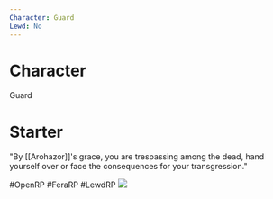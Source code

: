 ```yaml
---
Character: Guard
Lewd: No
---
```

# Character
Guard

# Starter
"By [[Arohazor]]'s grace, you are trespassing among the dead, hand yourself over or face the consequences for your transgression."

#OpenRP #FeraRP #LewdRP 
![](163528931_10164969217585453_622732143862755159_n.jpg)